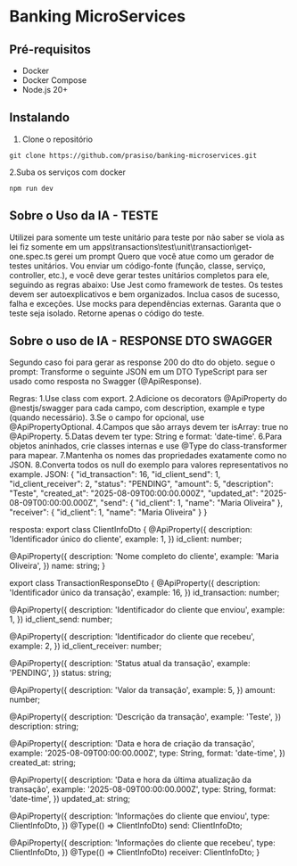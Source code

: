 # Banking MicroServices

## Pré-requisitos

- Docker
- Docker Compose
- Node.js 20+

## Instalando

1.  Clone o repositório
```
git clone https://github.com/prasiso/banking-microservices.git
```

2.Suba os serviços com docker
```
npm run dev
```


## Sobre o Uso da IA - TESTE
Utilizei para somente um teste unitário para teste por não saber se viola as lei fiz somente em um apps\transactions\test\unit\transaction\get-one.spec.ts
gerei um prompt
Quero que você atue como um gerador de testes unitários.
Vou enviar um código-fonte (função, classe, serviço, controller, etc.), e você deve gerar testes unitários completos para ele, seguindo as regras abaixo:
Use Jest como framework de testes.
Os testes devem ser autoexplicativos e bem organizados.
Inclua casos de sucesso, falha e exceções.
Use mocks para dependências externas.
Garanta que o teste seja isolado.
Retorne apenas o código do teste.


## Sobre o uso de IA - RESPONSE DTO SWAGGER
Segundo caso foi para gerar as response 200 do dto do objeto. segue o prompt:
Transforme o seguinte JSON em um DTO TypeScript para ser usado como resposta no Swagger (@ApiResponse).

Regras:
1.Use class com export.
2.Adicione os decorators @ApiProperty do @nestjs/swagger para cada campo, com description, example e type (quando necessário).
3.Se o campo for opcional, use @ApiPropertyOptional.
4.Campos que são arrays devem ter isArray: true no @ApiProperty.
5.Datas devem ter type: String e format: 'date-time'.
6.Para objetos aninhados, crie classes internas e use @Type do class-transformer para mapear.
7.Mantenha os nomes das propriedades exatamente como no JSON.
8.Converta todos os null do exemplo para valores representativos no example.
JSON:
{
  "id_transaction": 16,
  "id_client_send": 1,
  "id_client_receiver": 2,
  "status": "PENDING",
  "amount": 5,
  "description": "Teste",
  "created_at": "2025-08-09T00:00:00.000Z",
  "updated_at": "2025-08-09T00:00:00.000Z",
  "send": {
    "id_client": 1,
    "name": "Maria Oliveira"
  },
  "receiver": {
    "id_client": 1,
    "name": "Maria Oliveira"
  }
}

resposta: 
export class ClientInfoDto {
  @ApiProperty({
    description: 'Identificador único do cliente',
    example: 1,
  })
  id_client: number;

  @ApiProperty({
    description: 'Nome completo do cliente',
    example: 'Maria Oliveira',
  })
  name: string;
}

export class TransactionResponseDto {
  @ApiProperty({
    description: 'Identificador único da transação',
    example: 16,
  })
  id_transaction: number;

  @ApiProperty({
    description: 'Identificador do cliente que enviou',
    example: 1,
  })
  id_client_send: number;

  @ApiProperty({
    description: 'Identificador do cliente que recebeu',
    example: 2,
  })
  id_client_receiver: number;

  @ApiProperty({
    description: 'Status atual da transação',
    example: 'PENDING',
  })
  status: string;

  @ApiProperty({
    description: 'Valor da transação',
    example: 5,
  })
  amount: number;

  @ApiProperty({
    description: 'Descrição da transação',
    example: 'Teste',
  })
  description: string;

  @ApiProperty({
    description: 'Data e hora de criação da transação',
    example: '2025-08-09T00:00:00.000Z',
    type: String,
    format: 'date-time',
  })
  created_at: string;

  @ApiProperty({
    description: 'Data e hora da última atualização da transação',
    example: '2025-08-09T00:00:00.000Z',
    type: String,
    format: 'date-time',
  })
  updated_at: string;

  @ApiProperty({
    description: 'Informações do cliente que enviou',
    type: ClientInfoDto,
  })
  @Type(() => ClientInfoDto)
  send: ClientInfoDto;

  @ApiProperty({
    description: 'Informações do cliente que recebeu',
    type: ClientInfoDto,
  })
  @Type(() => ClientInfoDto)
  receiver: ClientInfoDto;
}



